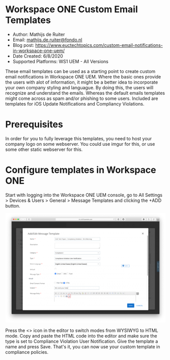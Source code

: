 # Workspace ONE Custom Email Templates

* Author: Mathijs de Ruiter
* Email: mathijs.de.ruiter@fondo.nl
* Blog post: https://www.euctechtopics.com/custom-email-notifications-in-workspace-one-uem/
* Date Created: 6/8/2020
* Supported Platforms: WS1 UEM - All Versions

These email templates can be used as a starting point to create custom email notifications in Workspace ONE UEM. Where the basic ones provide the users with alot of information, it might be a better idea to incorporate your own company styling and languague. By doing this, the users will recognize and understand the emails. Whereas the default emails templates might come across as spam and/or phishing to some users. Included are templates for iOS Update Notifications and Compliancy Violations.

# Prerequisites

In order for you to fully leverage this templates, you need to host your company logo on some webserver. You could use imgur for this, or use some other static webserver for this.

# Configure templates in Workspace ONE

Start with logging into the Workspace ONE UEM console, go to All Settings > Devices & Users > General > Message Templates and clicking the +ADD button.

![console.png?raw=true](console.png)

Press the <> icon in the editor to switch modes from WYSIWYG to HTML mode. Copy and paste the HTML code into the editor and make sure the type is set to Compliance Violation User Notification. Give the template a name and press Save. That's it, you can now use your custom template in compliance policies.